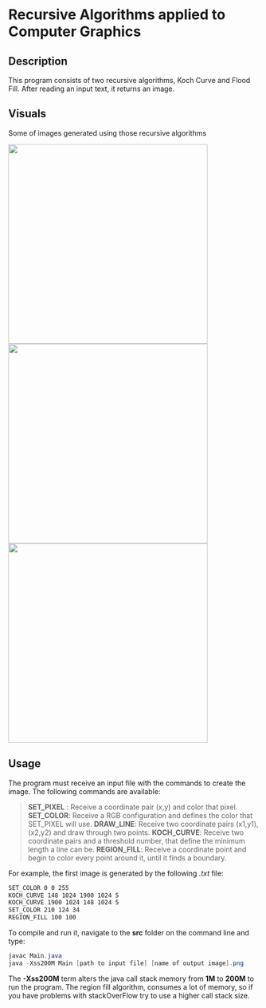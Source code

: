 # Recursive Algorithms applied to Computer Graphics

## Description

This program consists of two recursive algorithms, Koch Curve and Flood Fill. After reading an input text, it returns an image.

## Visuals

Some of images generated using those recursive algorithms

<img src="https://i.imgur.com/dhRUvBg.png" width="400px" heigth="400px" />

<img src="https://i.imgur.com/DWlBgne.png" width="400px" heigth="400px" />

<img src="https://i.imgur.com/dM05VIB.png" width="400px" heigth="400px" />

## Usage

The program must receive an input file with the commands to create the image. The following commands are available:

> **SET_PIXEL** : Receive a coordinate pair (x,y) and color that pixel.
> **SET_COLOR**: Receive a RGB configuration and defines the color that SET_PIXEL will use.
> **DRAW_LINE**: Receive two coordinate pairs (x1,y1),(x2,y2) and draw through two points.
> **KOCH_CURVE**: Receive two coordinate pairs and a threshold number, that define the minimum length a line can be.
> **REGION_FILL**: Receive a coordinate point and begin to color every point around it, until it finds a boundary.

For example, the first image is generated by the following *.txt* file:

```txt
SET_COLOR 0 0 255
KOCH_CURVE 148 1024 1900 1024 5
KOCH_CURVE 1900 1024 148 1024 5
SET_COLOR 210 124 34
REGION_FILL 100 100
```

To compile and run it, navigate to the **src** folder on the command line and type:

``` java
javac Main.java
java -Xss200M Main [path to input file] [name of output image].png 
```

The **-Xss200M** term alters the java call stack memory from **1M** to **200M** to run the program. The region fill algorithm, consumes a lot of memory, so if you have problems with stackOverFlow try to use a higher call stack size.

